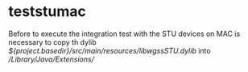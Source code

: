 # teststumac

Before to execute the integration test with the STU devices on MAC is necessary to copy th dylib *${project.basedir}/src/main/resources/libwgssSTU.dylib* into */Library/Java/Extensions/* 

